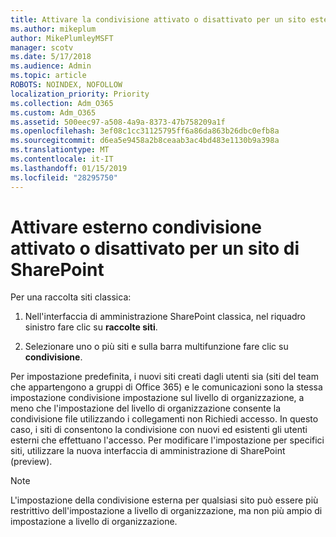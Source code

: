 ```yaml
---
title: Attivare la condivisione attivato o disattivato per un sito esterno
ms.author: mikeplum
author: MikePlumleyMSFT
manager: scotv
ms.date: 5/17/2018
ms.audience: Admin
ms.topic: article
ROBOTS: NOINDEX, NOFOLLOW
localization_priority: Priority
ms.collection: Adm_O365
ms.custom: Adm_O365
ms.assetid: 500eec97-a508-4a9a-8373-47b758209a1f
ms.openlocfilehash: 3ef08c1cc31125795ff6a86da863b26dbc0efb8a
ms.sourcegitcommit: d6ea5e9458a2b8ceaab3ac4bd483e1130b9a398a
ms.translationtype: MT
ms.contentlocale: it-IT
ms.lasthandoff: 01/15/2019
ms.locfileid: "28295750"
---
```

# <a name="turn-external-sharing-on-or-off-for-a-sharepoint-site"></a>Attivare esterno condivisione attivato o disattivato per un sito di SharePoint

Per una raccolta siti classica:
  
1. Nell'interfaccia di amministrazione SharePoint classica, nel riquadro sinistro fare clic su **raccolte siti**.
    
2. Selezionare uno o più siti e sulla barra multifunzione fare clic su **condivisione**.
    
Per impostazione predefinita, i nuovi siti creati dagli utenti sia (siti del team che appartengono a gruppi di Office 365) e le comunicazioni sono la stessa impostazione condivisione impostazione sul livello di organizzazione, a meno che l'impostazione del livello di organizzazione consente la condivisione file utilizzando i collegamenti non Richiedi accesso. In questo caso, i siti di consentono la condivisione con nuovi ed esistenti gli utenti esterni che effettuano l'accesso. Per modificare l'impostazione per specifici siti, utilizzare la nuova interfaccia di amministrazione di SharePoint (preview).
  
> [!NOTE]
> L'impostazione della condivisione esterna per qualsiasi sito può essere più restrittivo dell'impostazione a livello di organizzazione, ma non più ampio di impostazione a livello di organizzazione. 
  

